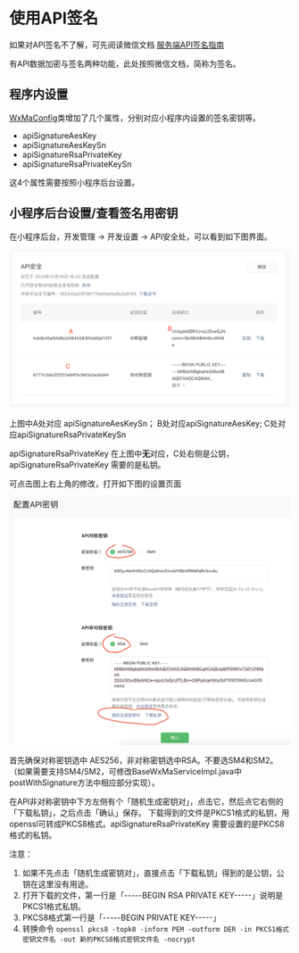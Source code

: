 # 使用API签名

如果对API签名不了解，可先阅读微信文档 [服务端API签名指南](https://developers.weixin.qq.com/miniprogram/dev/OpenApiDoc/getting_started/api_signature.html)

有API数据加密与签名两种功能，此处按照微信文档，简称为签名。

## 程序内设置

[WxMaConfig](src/main/java/cn/binarywang/wx/miniapp/config/WxMaConfig.java)类增加了几个属性，分别对应小程序内设置的签名密钥等。

* apiSignatureAesKey
* apiSignatureAesKeySn
* apiSignatureRsaPrivateKey
* apiSignatureRsaPrivateKeySn

这4个属性需要按照小程序后台设置。

## 小程序后台设置/查看签名用密钥

在小程序后台，开发管理 -> 开发设置 -> API安全处，可以看到如下图界面。

![图一](../images/api-signature/api-signature-1.png)

上图中A处对应 apiSignatureAesKeySn； B处对应apiSignatureAesKey; C处对应apiSignatureRsaPrivateKeySn

apiSignatureRsaPrivateKey 在上图中**无**对应，C处右侧是公钥，apiSignatureRsaPrivateKey 需要的是私钥。

可点击图上右上角的修改，打开如下图的设置页面

![图二](../images/api-signature/api-signature-2.png)

首先确保对称密钥选中 AES256，非对称密钥选中RSA。不要选SM4和SM2。
（如果需要支持SM4/SM2，可修改BaseWxMaServiceImpl.java中postWithSignature方法中相应部分实现）。

在API非对称密钥中下方左侧有个「随机生成密钥对」，点击它，然后点它右侧的「下载私钥」，之后点击「确认」保存。
下载得到的文件是PKCS1格式的私钥，用openssl可转成PKCS8格式。apiSignatureRsaPrivateKey 需要设置的是PKCS8格式的私钥。

注意：

1. 如果不先点击「随机生成密钥对」，直接点击「下载私钥」得到的是公钥，公钥在这里没有用途。
2. 打开下载的文件，第一行是「-----BEGIN RSA PRIVATE KEY-----」说明是PKCS1格式私钥。
3. PKCS8格式第一行是「-----BEGIN PRIVATE KEY-----」
4. 转换命令 `openssl pkcs8 -topk8 -inform PEM -outform DER -in PKCS1格式密钥文件名 -out 新的PKCS8格式密钥文件名 -nocrypt`


